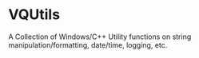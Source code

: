 # VQUtils
A Collection of Windows/C++ Utility functions on string manipulation/formatting, date/time, logging, etc.
